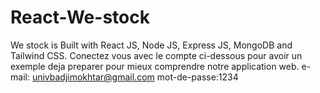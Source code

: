 # React-We-stock
We stock is Built with React JS, Node JS, Express JS, MongoDB and Tailwind CSS.
Conectez vous avec le compte ci-dessous pour avoir un exemple deja preparer pour mieux comprendre notre application web.
e-mail: univbadjimokhtar@gmail.com
mot-de-passe:1234


